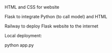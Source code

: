 HTML and CSS for website 

Flask to integrate Python (to call model) and HTML

Railway to deploy Flask website to the internet

Local deployment:

python app.py
